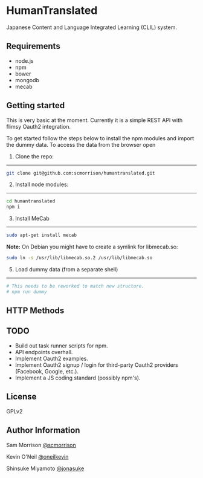 HumanTranslated
===============

Japanese Content and Language Integrated Learning (CLIL) system.

Requirements
------------

* node.js
* npm
* bower
* mongodb
* mecab

Getting started
---------------

This is very basic at the moment. Currently it is a simple REST API with flimsy Oauth2 integration. 

To get started follow the steps below to install the npm modules and import the dummy data. To access the data from the browser open

1. Clone the repo:
------------------

```bash
git clone git@github.com:scmorrison/humantranslated.git
```

2. Install node modules:
------------------------
```bash
cd humantranslated
npm i
```

3. Install MeCab
----------------
```bash
sudo apt-get install mecab
````

**Note:** On Debian you might have to create a symlink for libmecab.so:

```bash
sudo ln -s /usr/lib/libmecab.so.2 /usr/lib/libmecab.so
```

5. Load dummy data (from a separate shell)
------------------------------------------
```bash
# This needs to be reworked to match new structure.
# npm run dummy
```

HTTP Methods
------------

TODO
----

* Build out task runner scripts for npm.
* API endpoints overhall.
* Implement Oauth2 examples.
* Implement Oauth2 signup / login for third-party Oauth2 providers (Facebook, Google, etc.).
* Implement a JS coding standard (possibly npm's).

License
-------

GPLv2

Author Information
------------------

Sam Morrison [@scmorrison](https://github.com/scmorrison)

Kevin O'Neil [@oneilkevin](https://github.com/oneilkevin)

Shinsuke Miyamoto [@jonasuke](https://github.com/jonasuke)
